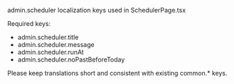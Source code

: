 admin.scheduler localization keys used in SchedulerPage.tsx

Required keys:
- admin.scheduler.title
- admin.scheduler.message
- admin.scheduler.runAt
- admin.scheduler.noPastBeforeToday

Please keep translations short and consistent with existing common.* keys.
